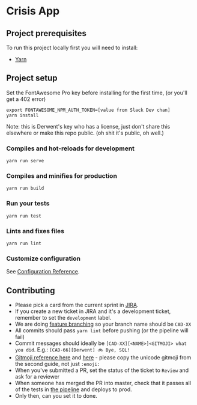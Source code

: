 # Crisis App

## Project prerequisites

To run this project locally first you will need to install:

- [Yarn](https://yarnpkg.com/lang/en/docs/install/)

## Project setup

Set the FontAwesome Pro key before installing for the first time, (or you'll get a 402 error)
```
export FONTAWESOME_NPM_AUTH_TOKEN=[value from Slack Dev chan]
yarn install
```

Note: this is Derwent's key who has a license, just don't share this elsewhere or make this repo public. (oh shit it's public, oh well.)

### Compiles and hot-reloads for development
```
yarn run serve
```

### Compiles and minifies for production
```
yarn run build
```

### Run your tests
```
yarn run test
```

### Lints and fixes files
```
yarn run lint
```

### Customize configuration
See [Configuration Reference](https://cli.vuejs.org/config/).

## Contributing

- Please pick a card from the current sprint in [JIRA](https://firemap.atlassian.net/secure/RapidBoard.jspa?rapidView=3&projectKey=CAD&view=planning&issueLimit=100).
- If you create a new ticket in JIRA and it's a development ticket, remember to set the `development` label.
- We are doing [feature branching](https://www.atlassian.com/git/tutorials/comparing-workflows/feature-branch-workflow) so your branch name should be `CAD-XX`
- All commits should pass `yarn lint` before pushing (or the pipeline will fail)
- Commit messages should ideally be `[CAD-XX][<NAME>]<GITMOJI> what you did`. E.g.: `[CAD-66][Derwent] 🚲 Bye, SQL!`
- [Gitmoji reference here](https://gitmoji.carloscuesta.me/) and [here](https://kapeli.com/cheat_sheets/Gitmoji.docset/Contents/Resources/Documents/index) - please copy the unicode gitmoji from the second guide, not just `:emoji:`
- When you've submitted a PR, set the status of the ticket to `Review` and ask for a reviewer
- When someone has merged the PR into master, check that it passes all of the tests in [the pipeline](https://github.com/CrisisRelief/website/actions) and deploys to prod.
- Only then, can you set it to done.
